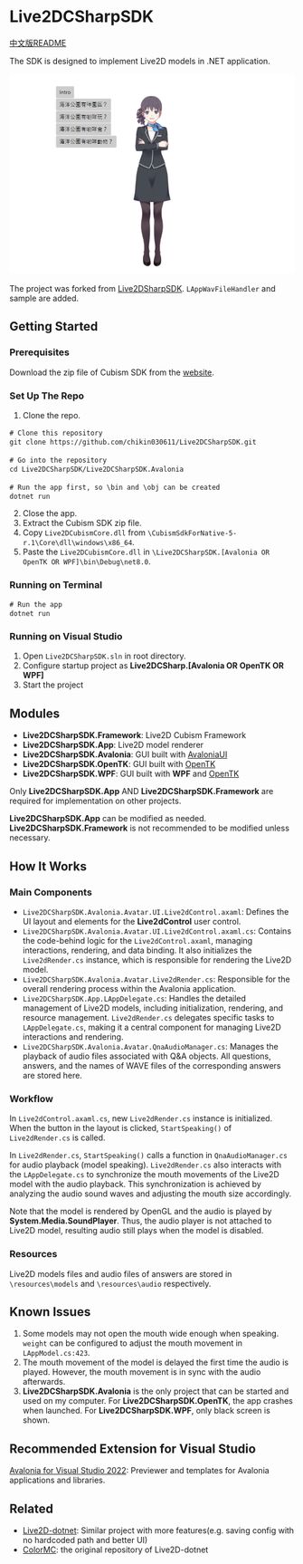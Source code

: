 # Live2DCSharpSDK

[中文版README](https://github.com/chikin030611/Live2DCSharpSDK/blob/master/README_ZH.md)

The SDK is designed to implement Live2D models in .NET application.

![demo](https://github.com/chikin030611/Live2DCSharpSDK/blob/master/image/demo.png)

The project was forked from [Live2DSharpSDK](https://github.com/Coloryr/Live2DCSharpSDK). `LAppWavFileHandler` and sample are added.

## Getting Started

### Prerequisites

Download the zip file of Cubism SDK from the [website](https://www.live2d.com/en/sdk/download/native/). 

### Set Up The Repo

1. Clone the repo.
```
# Clone this repository
git clone https://github.com/chikin030611/Live2DCSharpSDK.git

# Go into the repository
cd Live2DCSharpSDK/Live2DCSharpSDK.Avalonia

# Run the app first, so \bin and \obj can be created
dotnet run
```
2. Close the app.
3. Extract the Cubism SDK zip file.
4. Copy `Live2DCubismCore.dll` from `\CubismSdkForNative-5-r.1\Core\dll\windows\x86_64`.
5. Paste the `Live2DCubismCore.dll` in `\Live2DCSharpSDK.[Avalonia OR OpenTK OR WPF]\bin\Debug\net8.0`.

### Running on Terminal

    # Run the app
    dotnet run

### Running on Visual Studio

1. Open `Live2DCSharpSDK.sln` in root directory.
2. Configure startup project as **Live2DCSharp.[Avalonia OR OpenTK OR WPF]**
3. Start the project

## Modules

- **Live2DCSharpSDK.Framework**: Live2D Cubism Framework
- **Live2DCSharpSDK.App**: Live2D model renderer
- **Live2DCSharpSDK.Avalonia**: GUI built with [AvaloniaUI](https://avaloniaui.net/)
- **Live2DCSharpSDK.OpenTK**: GUI built with [OpenTK](https://opentk.net/)
- **Live2DCSharpSDK.WPF**: GUI built with **WPF** and [OpenTK](https://opentk.net/)

Only **Live2DCSharpSDK.App** AND **Live2DCSharpSDK.Framework** are required for implementation on other projects.

**Live2DCSharpSDK.App** can be modified as needed. **Live2DCSharpSDK.Framework** is not recommended to be modified unless necessary.

## How It Works

### Main Components

- `Live2DCSharpSDK.Avalonia.Avatar.UI.Live2dControl.axaml`: Defines the UI layout and elements for the **Live2dControl** user control.
- `Live2DCSharpSDK.Avalonia.Avatar.UI.Live2dControl.axaml.cs`: Contains the code-behind logic for the `Live2dControl.axaml`, managing interactions, rendering, and data binding. It also initializes the `Live2dRender.cs` instance, which is responsible for rendering the Live2D model.
- `Live2DCSharpSDK.Avalonia.Avatar.Live2dRender.cs`: Responsible for the overall rendering process within the Avalonia application.
- `Live2DCSharpSDK.App.LAppDelegate.cs`: Handles the detailed management of Live2D models, including initialization, rendering, and resource management. `Live2dRender.cs` delegates specific tasks to `LAppDelegate.cs`, making it a central component for managing Live2D interactions and rendering.
- `Live2DCSharpSDK.Avalonia.Avatar.QnaAudioManager.cs`: Manages the playback of audio files associated with Q&A objects. All questions, answers, and the names of WAVE files of the corresponding answers are stored here.

### Workflow

In `Live2dControl.axaml.cs`, new `Live2dRender.cs` instance is initialized. When the button in the layout is clicked, `StartSpeaking()` of `Live2dRender.cs` is called.

In `Live2dRender.cs`, `StartSpeaking()` calls a function in `QnaAudioManager.cs` for audio playback (model speaking). `Live2dRender.cs` also interacts with the `LAppDelegate.cs` to synchronize the mouth movements of the Live2D model with the audio playback. This synchronization is achieved by analyzing the audio sound waves and adjusting the mouth size accordingly.

Note that the model is rendered by OpenGL and the audio is played by **System.Media.SoundPlayer**. Thus, the audio player is not attached to Live2D model, resulting audio still plays when the model is disabled.

### Resources

Live2D models files and audio files of answers are stored in `\resources\models` and `\resources\audio` respectively.

## Known Issues

1. Some models may not open the mouth wide enough when speaking. `weight` can be configured to adjust the mouth movement in `LAppModel.cs:423`.
2. The mouth movement of the model is delayed the first time the audio is played. However, the mouth movement is in sync with the audio afterwards.
3. **Live2DCSharpSDK.Avalonia** is the only project that can be started and used on my computer. For **Live2DCSharpSDK.OpenTK**, the app crashes when launched. For **Live2DCSharpSDK.WPF**, only black screen is shown.

## Recommended Extension for Visual Studio

[Avalonia for Visual Studio 2022](https://marketplace.visualstudio.com/items?itemName=AvaloniaTeam.AvaloniaVS): Previewer and templates for Avalonia applications and libraries.
 
## Related

- [Live2D-dotnet](https://github.com/chikin030611/Live2D-dotnet): Similar project with more features(e.g. saving config with no hardcoded path and better UI)
- [ColorMC](https://github.com/Coloryr/ColorMC/tree/master): the original repository of Live2D-dotnet

